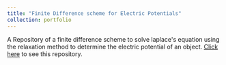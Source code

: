 ```yaml
---
title: "Finite Difference scheme for Electric Potentials"
collection: portfolio
---
```


A Repository of a finite difference scheme to solve laplace's equation using the relaxation method to determine the electric potential of an object. [Click here](https://github.com/avand56/Finite-difference-scheme-Laplace-equation)
to see this repository.
